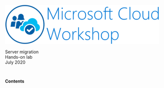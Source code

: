 ![Microsoft Cloud Workshop](../images/ms-cloud-workshop.png)

Server migration  
Hands-on lab  
July 2020

<br />

**Contents**
